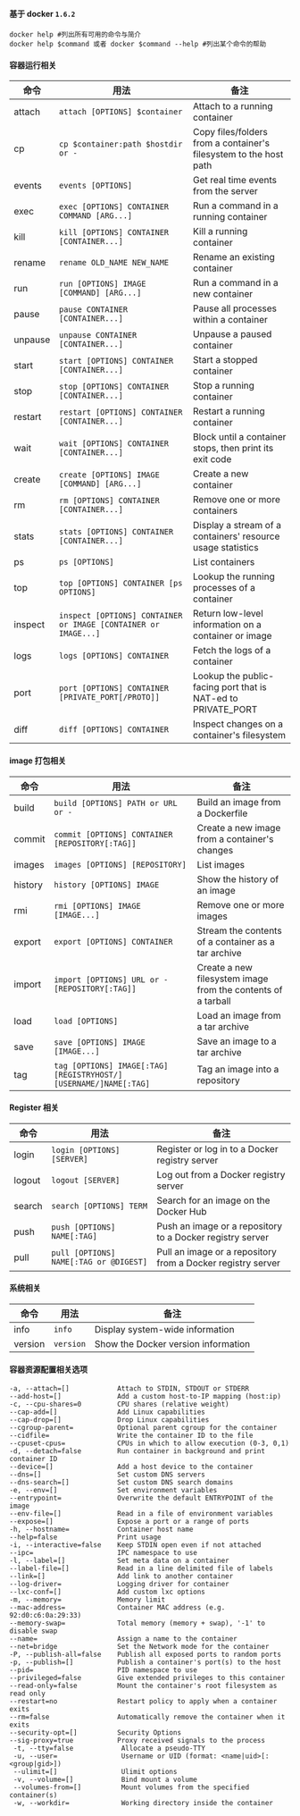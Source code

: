 #### 基于 docker `1.6.2`

```shell
docker help #列出所有可用的命令与简介
docker help $command 或者 docker $command --help #列出某个命令的帮助
```
#### 容器运行相关

|命令|用法|备注|
|---|-------|----------|
|attach|`attach [OPTIONS] $container`|Attach to a running container|
|cp|`cp $container:path $hostdir or -`|Copy files/folders from a container's filesystem to the host path|
|events|`events [OPTIONS]`|Get real time events from the server|
|exec|`exec [OPTIONS] CONTAINER COMMAND [ARG...]`|Run a command in a running container|
|kill|`kill [OPTIONS] CONTAINER [CONTAINER...]`|Kill a running container|
|rename|`rename OLD_NAME NEW_NAME`|Rename an existing container|
|run|`run [OPTIONS] IMAGE [COMMAND] [ARG...]`|Run a command in a new container|
|pause|`pause CONTAINER [CONTAINER...]`|Pause all processes within a container|
|unpause|`unpause CONTAINER [CONTAINER...]`|Unpause a paused container|
|start|`start [OPTIONS] CONTAINER [CONTAINER...]`|Start a stopped container|
|stop|`stop [OPTIONS] CONTAINER [CONTAINER...]`|Stop a running container|
|restart|`restart [OPTIONS] CONTAINER [CONTAINER...]`|Restart a running container|
|wait|`wait [OPTIONS] CONTAINER [CONTAINER...]`|Block until a container stops, then print its exit code|
|create|`create [OPTIONS] IMAGE [COMMAND] [ARG...]`|Create a new container|
|rm|`rm [OPTIONS] CONTAINER [CONTAINER...]`|Remove one or more containers|
|stats|`stats [OPTIONS] CONTAINER [CONTAINER...]`|Display a stream of a containers' resource usage statistics|
|ps|`ps [OPTIONS]`|List containers|
|top|`top [OPTIONS] CONTAINER [ps OPTIONS]`|Lookup the running processes of a container|
|inspect|`inspect [OPTIONS] CONTAINER or IMAGE [CONTAINER or IMAGE...]`|Return low-level information on a container or image|
|logs|`logs [OPTIONS] CONTAINER`|Fetch the logs of a container|
|port|`port [OPTIONS] CONTAINER [PRIVATE_PORT[/PROTO]]`|Lookup the public-facing port that is NAT-ed to PRIVATE_PORT|
|diff|`diff [OPTIONS] CONTAINER`|Inspect changes on a container's filesystem|

#### image 打包相关

|命令|用法|备注|
|---|-------|----------|
|build|`build [OPTIONS] PATH or URL or -`|Build an image from a Dockerfile|
|commit|`commit [OPTIONS] CONTAINER [REPOSITORY[:TAG]]`|Create a new image from a container's changes|
|images|`images [OPTIONS] [REPOSITORY]`|List images|
|history|`history [OPTIONS] IMAGE`|Show the history of an image|
|rmi|`rmi [OPTIONS] IMAGE [IMAGE...]`|Remove one or more images|
|export|`export [OPTIONS] CONTAINER`|Stream the contents of a container as a tar archive|
|import|`import [OPTIONS] URL or - [REPOSITORY[:TAG]]`|Create a new filesystem image from the contents of a tarball|
|load|`load [OPTIONS]`|Load an image from a tar archive|
|save|`save [OPTIONS] IMAGE [IMAGE...]`|Save an image to a tar archive|
|tag|`tag [OPTIONS] IMAGE[:TAG] [REGISTRYHOST/][USERNAME/]NAME[:TAG]`|Tag an image into a repository|


#### Register 相关

|命令|用法|备注|
|---|-------|----------|
|login|`login [OPTIONS] [SERVER]`|Register or log in to a Docker registry server|
|logout|`logout [SERVER]`|Log out from a Docker registry server|
|search|`search [OPTIONS] TERM`|Search for an image on the Docker Hub|
|push|`push [OPTIONS] NAME[:TAG]`|Push an image or a repository to a Docker registry server|
|pull|`pull [OPTIONS] NAME[:TAG or @DIGEST]`|Pull an image or a repository from a Docker registry server|

#### 系统相关

|命令|用法|备注|
|---|-------|----------|
|info|`info`|Display system-wide information|
|version|`version`|Show the Docker version information|

#### 容器资源配置相关选项
```shell
-a, --attach=[]            Attach to STDIN, STDOUT or STDERR
--add-host=[]              Add a custom host-to-IP mapping (host:ip)
-c, --cpu-shares=0         CPU shares (relative weight)
--cap-add=[]               Add Linux capabilities
--cap-drop=[]              Drop Linux capabilities
--cgroup-parent=           Optional parent cgroup for the container
--cidfile=                 Write the container ID to the file
--cpuset-cpus=             CPUs in which to allow execution (0-3, 0,1)
-d, --detach=false         Run container in background and print container ID
--device=[]                Add a host device to the container
--dns=[]                   Set custom DNS servers
--dns-search=[]            Set custom DNS search domains
-e, --env=[]               Set environment variables
--entrypoint=              Overwrite the default ENTRYPOINT of the image
--env-file=[]              Read in a file of environment variables
--expose=[]                Expose a port or a range of ports
-h, --hostname=            Container host name
--help=false               Print usage
-i, --interactive=false    Keep STDIN open even if not attached
--ipc=                     IPC namespace to use
-l, --label=[]             Set meta data on a container
--label-file=[]            Read in a line delimited file of labels
--link=[]                  Add link to another container
--log-driver=              Logging driver for container
--lxc-conf=[]              Add custom lxc options
-m, --memory=              Memory limit
--mac-address=             Container MAC address (e.g. 92:d0:c6:0a:29:33)
--memory-swap=             Total memory (memory + swap), '-1' to disable swap
--name=                    Assign a name to the container
--net=bridge               Set the Network mode for the container
-P, --publish-all=false    Publish all exposed ports to random ports
-p, --publish=[]           Publish a container's port(s) to the host
--pid=                     PID namespace to use
--privileged=false         Give extended privileges to this container
--read-only=false          Mount the container's root filesystem as read only
--restart=no               Restart policy to apply when a container exits
--rm=false                 Automatically remove the container when it exits
--security-opt=[]          Security Options
--sig-proxy=true           Proxy received signals to the process
 -t, --tty=false            Allocate a pseudo-TTY
 -u, --user=                Username or UID (format: <name|uid>[:<group|gid>])
 --ulimit=[]                Ulimit options
 -v, --volume=[]            Bind mount a volume
 --volumes-from=[]          Mount volumes from the specified container(s)
 -w, --workdir=             Working directory inside the container
```
